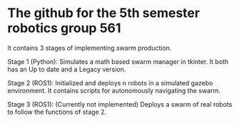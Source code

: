 # The github for the 5th semester robotics group 561
It contains 3 stages of implementing swarm production.

Stage 1 (Python): Simulates a math based swarm manager in tkinter. It both has an Up to date and a Legacy version.

Stage 2 (ROS1): Initialized and deploys n robots in a simulated gazebo environment. It contains scripts for autonomously navigating the swarm.

Stage 3 (ROS1): (Currently not implemented) Deploys a swarm of real robots to follow the functions of stage 2.
